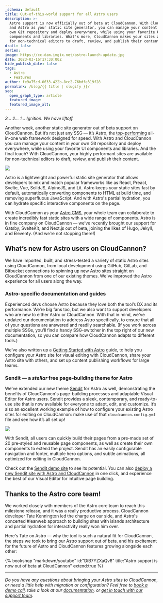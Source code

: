 ```yaml
---
_schema: default
title: Out-of-this-world support for all Astro users
description: >-
  Astro support is now officially out of beta at CloudCannon. With CloudCannon
  and Astro as your static site generator, you can manage your content in your
  own Git repository and deploy everywhere, while using your favorite UI
  components and libraries. What's more, CloudCannon makes your sites available
  for non-technical editors to draft, review, and publish their content.
draft: false
series:
image: https://cc-dam.imgix.net/astro-launch-update.jpg
date: 2023-03-16T17:30:00Z
hide_publish_date: false
tags:
  - Astro
  - Features
author: fe9a75cd-0633-422b-8cc2-76bdfe319f28
permalink: /blog/{{ title | slugify }}/
seo:
  open_graph_type: article
  featured_image:
  featured_image_alt:
---
```

*3… 2… 1… Ignition. We have liftoff.*

Another week, another static site generator out of beta support on CloudCannon. But it’s not just any SSG — it’s Astro, the [top-performing](https://astro.build/blog/2023-web-framework-performance-report/) all-in-one web framework designed for speed. With Astro and CloudCannon you can manage your content in your own Git repository and deploy everywhere, while using your favorite UI components and libraries. And the final touch? With CloudCannon, your highly performant sites are available for non-technical editors to draft, review, and publish their content.

![](https://cc-dam.imgix.net/astro-launch-hero.png)

Astro is a lightweight and powerful static site generator that allows developers to mix and match popular frameworks like as React, Preact, Svelte, Vue, SolidJS, AlpineJS, and Lit. Astro keeps your static sites fast by default, automatically converting components to HTML at build time, and removing superfluous JavaScript. And with Astro's partial hydration, you can hydrate specific interactive components on the page.

With CloudCannon as your <a target="_blank" rel="noopener" href="/astro-cms/">Astro CMS</a>, your whole team can collaborate to create incredibly fast static sites with a wide range of components. Astro is in fine company on CloudCannon — we’ve recently brought our support for Gatsby, SvelteKit, and Next.js out of beta, joining the likes of Hugo, Jekyll, and Eleventy. (And we’re not stopping there!)

## **What’s new for Astro users on CloudCannon?**

We have imported, built, and stress-tested a variety of static Astro sites using CloudCannon, from local development using GitHub, GitLab, and Bitbucket connections to spinning up new Astro sites straight on CloudCannon from one of our existing themes. We've improved the Astro experience for all users along the way.

### **Astro-specific documentation and guides**

Experienced devs choose Astro because they love both the tool’s DX and its performance. We’re big fans too, but we also want to support developers who are new to either Astro or CloudCannon. With that in mind, we've updated our documentation to address Astro specifically, to ensure that all of your questions are answered and readily searchable. (If you work across multiple SSGs, you’ll find a handy SSG-switcher in the top right of our new documentation, so you can compare how CloudCannon adapts to different tools.)

We’ve also written up a [Getting Started with Astro](https://cloudcannon.com/documentation/guides/astro-starter-guide/) guide, to help you configure your Astro site for visual editing with CloudCannon, share your Astro site with others, and set up content publishing workflows for large teams.

### **Sendit — a *stellar* free page-building theme for Astro**

We've extended our new theme <a target="_blank" rel="noopener" href="https://cloudcannon.com/templates/sendit/">Sendit</a> for Astro as well, demonstrating the benefits of CloudCannon's page-building processes and adaptable Visual Editor for Astro users. Sendit provides a sleek, contemporary, and ready-to-use site that is now available for everyone to adapt, edit, and customize. It’s also an excellent working example of how to configure your existing Astro sites for editing on CloudCannon: make use of that `cloudcannon.config.yml` file and see how it’s all set up!

![](https://cc-dam.imgix.net/sendit-hero-browser.png)

With Sendit, all users can quickly build their pages from a pre-made set of 20 pre-styled and reusable page components, as well as create their own components to extend the project. Sendit has an easily configurable navigation and footer, multiple hero options, and subtle animations, all optimized for editing in CloudCannon.

Check out the <a target="_blank" rel="noopener" href="https://top-quail.cloudvent.net/">Sendit demo site</a> to see its potential. You can also <a target="_blank" rel="noopener" href="https://app.cloudcannon.com/#sites/templates/astro/cloudcannon/sendit-astro-template">deploy a new Sendit site with Astro and CloudCannon</a> in one click, and experience the best of our Visual Editor for intuitive page building.

## Thanks to the Astro core team!

We worked closely with members of the Astro core team to reach this milestone release, and it was a really productive process. CloudCannon developer Tate Kennington led the charge on our side, and Astro's concerted \#leanweb approach to building sites with islands architecture and partial hydration for interactivity really won him over.

Here's Tate on Astro — why the tool is such a natural fit for CloudCannon, the steps we took to bring our Astro support out of beta, and his excitement for the future of Astro and CloudCannon features growing alongside each other:

{% bookshop &quot;markdown/youtube&quot; id:&quot;DiB7YZXaQv8&quot; title:&quot;Astro support is now out of beta at CloudCannon&quot; extend:true %}

---

*Do you have any questions about bringing your Astro sites to CloudCannon, or need a little help with migration or configuration? Feel free to <a target="_blank" rel="noopener" href="/book-a-demo/">book a demo call</a>, take a look at our <a target="_blank" rel="noopener" href="/documentation/">documentation</a>, or <a target="_blank" rel="noopener" href="/support/">get in touch with our support team</a>.*